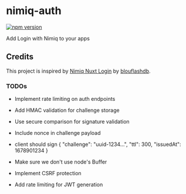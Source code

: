 # nimiq-auth

[![npm version][npm-version-src]][npm-version-href]

Add Login with Nimiq to your apps

[npm-version-src]: https://img.shields.io/npm/v/@nimiq-auth/core?style=flat&colorA=080f12&colorB=1fa669
[npm-version-href]: https://npmjs.com/package/@nimiq-auth/core

## Credits

This project is inspired by [Nimiq Nuxt Login](https://github.com/blouflashdb/Nuxt-Nimiq-Login) by [blouflashdb](https://github.com/blouflashdb).

### TODOs

- Implement rate limiting on auth endpoints
- Add HMAC validation for challenge storage
- Use secure comparison for signature validation
- Include nonce in challenge payload
- client should sign { "challenge": "uuid-1234...", "ttl": 300, "issuedAt": 1678901234 }
- Make sure we don't use node's Buffer

- Implement CSRF protection
- Add rate limiting for JWT generation
